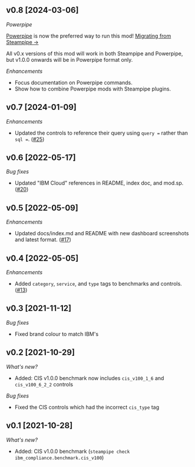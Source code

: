 ## v0.8 [2024-03-06]

_Powerpipe_

[Powerpipe](https://powerpipe.io) is now the preferred way to run this mod!  [Migrating from Steampipe →](https://powerpipe.io/blog/migrating-from-steampipe)

All v0.x versions of this mod will work in both Steampipe and Powerpipe, but v1.0.0 onwards will be in Powerpipe format only.

_Enhancements_

- Focus documentation on Powerpipe commands.
- Show how to combine Powerpipe mods with Steampipe plugins.

## v0.7 [2024-01-09]

_Enhancements_

- Updated the controls to reference their query using `query =` rather than `sql =`. ([#25](https://github.com/turbot/steampipe-mod-ibm-compliance/pull/25))

## v0.6 [2022-05-17]

_Bug fixes_

- Updated "IBM Cloud" references in README, index doc, and mod.sp. ([#20](https://github.com/turbot/steampipe-mod-ibm-compliance/pull/20))

## v0.5 [2022-05-09]

_Enhancements_

- Updated docs/index.md and README with new dashboard screenshots and latest format. ([#17](https://github.com/turbot/steampipe-mod-ibm-compliance/pull/17))

## v0.4 [2022-05-05]

_Enhancements_

- Added `category`, `service`, and `type` tags to benchmarks and controls. ([#13](https://github.com/turbot/steampipe-mod-ibm-compliance/pull/13))

## v0.3 [2021-11-12]

_Bug fixes_

- Fixed brand colour to match IBM's

## v0.2 [2021-10-29]

_What's new?_

- Added: CIS v1.0.0 benchmark now includes `cis_v100_1_6` and `cis_v100_6_2_2` controls

_Bug fixes_

- Fixed the CIS controls which had the incorrect `cis_type` tag

## v0.1 [2021-10-28]

_What's new?_

- Added: CIS v1.0.0 benchmark (`steampipe check ibm_compliance.benchmark.cis_v100`)

